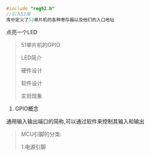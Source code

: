 ```c
#include "reg52.h"
//引入52库
库中定义了52单片机的各种寄存器以及他们的入口地址

```



点亮一个LED

> 51单片机的GPIO
>
> LED简介
>
> 硬件设计
>
> 软件设计
>
> 实验现象



1. GPIO概念

通用输入输出端口的简称,可以通过软件来控制其输入和输出

> MCU引脚的分类:
>
> 1.电源引脚



